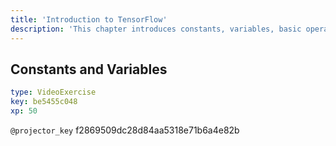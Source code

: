 ```yaml
---
title: 'Introduction to TensorFlow'
description: 'This chapter introduces constants, variables, basic operations, and graph-based computation in the TensorFlow API for Python.'
---
```


## Constants and Variables

```yaml
type: VideoExercise
key: be5455c048
xp: 50
```

`@projector_key`
f2869509dc28d84aa5318e71b6a4e82b
